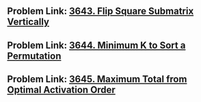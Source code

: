 ## Problem Link: [3643. Flip Square Submatrix Vertically](https://leetcode.com/problems/flip-square-submatrix-vertically/description)
## Problem Link: [3644. Minimum K to Sort a Permutation](https://leetcode.com/problems/maximum-k-to-sort-a-permutation/description)
## Problem Link: [3645. Maximum Total from Optimal Activation Order](https://leetcode.com/problems/maximum-total-from-optimal-activation-order/description/)
